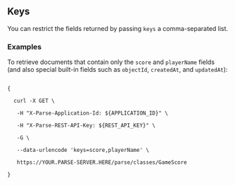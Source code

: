 ## Keys

You can restrict the fields returned by passing `keys` a comma-separated list.

### Examples
To retrieve documents that contain only the `score` and `playerName` fields (and also special built-in fields such as `objectId`, `createdAt`, and `updatedAt`):

<code>
{<br>
&nbsp;&nbsp;curl -X GET \ <br>
&nbsp;&nbsp;&nbsp;-H "X-Parse-Application-Id: ${APPLICATION_ID}" \ <br>
&nbsp;&nbsp;&nbsp;-H "X-Parse-REST-API-Key: ${REST_API_KEY}" \ <br>
&nbsp;&nbsp;&nbsp;-G \ <br>
&nbsp;&nbsp;&nbsp;--data-urlencode 'keys=score,playerName' \ <br>
&nbsp;&nbsp;&nbsp;https://YOUR.PARSE-SERVER.HERE/parse/classes/GameScore <br>
}
</code>
